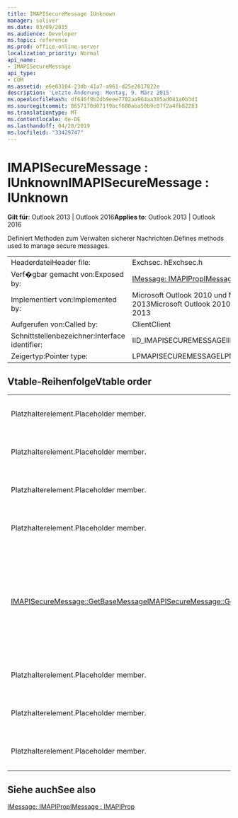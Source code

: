 ```yaml
---
title: IMAPISecureMessage IUnknown
manager: soliver
ms.date: 03/09/2015
ms.audience: Developer
ms.topic: reference
ms.prod: office-online-server
localization_priority: Normal
api_name:
- IMAPISecureMessage
api_type:
- COM
ms.assetid: e6e63104-23db-41a7-a961-d25e2017822e
description: 'Letzte Änderung: Montag, 9. März 2015'
ms.openlocfilehash: df646f9b2db9eee7782aa964aa385ad041a0b3d1
ms.sourcegitcommit: 8657170d071f9bcf680aba50b9c07f2a4fb82283
ms.translationtype: MT
ms.contentlocale: de-DE
ms.lasthandoff: 04/28/2019
ms.locfileid: "33429747"
---
```

# <a name="imapisecuremessage--iunknown"></a><span data-ttu-id="5101f-103">IMAPISecureMessage : IUnknown</span><span class="sxs-lookup"><span data-stu-id="5101f-103">IMAPISecureMessage : IUnknown</span></span>

  
  
<span data-ttu-id="5101f-104">**Gilt für**: Outlook 2013 | Outlook 2016</span><span class="sxs-lookup"><span data-stu-id="5101f-104">**Applies to**: Outlook 2013 | Outlook 2016</span></span> 
  
<span data-ttu-id="5101f-105">Definiert Methoden zum Verwalten sicherer Nachrichten.</span><span class="sxs-lookup"><span data-stu-id="5101f-105">Defines methods used to manage secure messages.</span></span>
  
|||
|:-----|:-----|
|<span data-ttu-id="5101f-106">Headerdatei</span><span class="sxs-lookup"><span data-stu-id="5101f-106">Header file:</span></span>  <br/> |<span data-ttu-id="5101f-107">Exchsec. h</span><span class="sxs-lookup"><span data-stu-id="5101f-107">Exchsec.h</span></span>  <br/> |
|<span data-ttu-id="5101f-108">Verf�gbar gemacht von:</span><span class="sxs-lookup"><span data-stu-id="5101f-108">Exposed by:</span></span>  <br/> |[<span data-ttu-id="5101f-109">IMessage: IMAPIProp</span><span class="sxs-lookup"><span data-stu-id="5101f-109">IMessage : IMAPIProp</span></span>](imessageimapiprop.md) <br/> |
|<span data-ttu-id="5101f-110">Implementiert von:</span><span class="sxs-lookup"><span data-stu-id="5101f-110">Implemented by:</span></span>  <br/> |<span data-ttu-id="5101f-111">Microsoft Outlook 2010 und Microsoft Outlook 2013</span><span class="sxs-lookup"><span data-stu-id="5101f-111">Microsoft Outlook 2010 and Microsoft Outlook 2013</span></span>  <br/> |
|<span data-ttu-id="5101f-112">Aufgerufen von:</span><span class="sxs-lookup"><span data-stu-id="5101f-112">Called by:</span></span>  <br/> |<span data-ttu-id="5101f-113">Client</span><span class="sxs-lookup"><span data-stu-id="5101f-113">Client</span></span>  <br/> |
|<span data-ttu-id="5101f-114">Schnittstellenbezeichner:</span><span class="sxs-lookup"><span data-stu-id="5101f-114">Interface identifier:</span></span>  <br/> |<span data-ttu-id="5101f-115">IID_IMAPISECUREMESSAGE</span><span class="sxs-lookup"><span data-stu-id="5101f-115">IID_IMAPISECUREMESSAGE</span></span>  <br/> |
|<span data-ttu-id="5101f-116">Zeigertyp:</span><span class="sxs-lookup"><span data-stu-id="5101f-116">Pointer type:</span></span>  <br/> |<span data-ttu-id="5101f-117">LPMAPISECUREMESSAGE</span><span class="sxs-lookup"><span data-stu-id="5101f-117">LPMAPISECUREMESSAGE</span></span>  <br/> |
   
## <a name="vtable-order"></a><span data-ttu-id="5101f-118">Vtable-Reihenfolge</span><span class="sxs-lookup"><span data-stu-id="5101f-118">Vtable order</span></span>

|||
|:-----|:-----|
|<span data-ttu-id="5101f-119">Platzhalterelement.</span><span class="sxs-lookup"><span data-stu-id="5101f-119">Placeholder member.</span></span>  <br/> |<span data-ttu-id="5101f-120">Nicht unterstützt oder dokumentiert.</span><span class="sxs-lookup"><span data-stu-id="5101f-120">Not supported or documented.</span></span>  <br/> |
|<span data-ttu-id="5101f-121">Platzhalterelement.</span><span class="sxs-lookup"><span data-stu-id="5101f-121">Placeholder member.</span></span>  <br/> |<span data-ttu-id="5101f-122">Nicht unterstützt oder dokumentiert.</span><span class="sxs-lookup"><span data-stu-id="5101f-122">Not supported or documented.</span></span>  <br/> |
|<span data-ttu-id="5101f-123">Platzhalterelement.</span><span class="sxs-lookup"><span data-stu-id="5101f-123">Placeholder member.</span></span>  <br/> |<span data-ttu-id="5101f-124">Nicht unterstützt oder dokumentiert.</span><span class="sxs-lookup"><span data-stu-id="5101f-124">Not supported or documented.</span></span>  <br/> |
|<span data-ttu-id="5101f-125">Platzhalterelement.</span><span class="sxs-lookup"><span data-stu-id="5101f-125">Placeholder member.</span></span>  <br/> |<span data-ttu-id="5101f-126">Nicht unterstützt oder dokumentiert.</span><span class="sxs-lookup"><span data-stu-id="5101f-126">Not supported or documented.</span></span>  <br/> |
|[<span data-ttu-id="5101f-127">IMAPISecureMessage::GetBaseMessage</span><span class="sxs-lookup"><span data-stu-id="5101f-127">IMAPISecureMessage::GetBaseMessage</span></span>](imapisecuremessage-getbasemessage.md) <br/> |<span data-ttu-id="5101f-128">Ruft die zugrunde liegende [IMessage: IMAPIProp](imessageimapiprop.md) ab, die dieser [IMAPISecureMessage: IUnknown](imapisecuremessageiunknown.md) kapselt.</span><span class="sxs-lookup"><span data-stu-id="5101f-128">Retrieves the underlying [IMessage : IMAPIProp](imessageimapiprop.md) that this [IMAPISecureMessage : IUnknown](imapisecuremessageiunknown.md) is encapsulating.</span></span>  <br/> |
|<span data-ttu-id="5101f-129">Platzhalterelement.</span><span class="sxs-lookup"><span data-stu-id="5101f-129">Placeholder member.</span></span>  <br/> |<span data-ttu-id="5101f-130">Nicht unterstützt oder dokumentiert.</span><span class="sxs-lookup"><span data-stu-id="5101f-130">Not supported or documented.</span></span>  <br/> |
|<span data-ttu-id="5101f-131">Platzhalterelement.</span><span class="sxs-lookup"><span data-stu-id="5101f-131">Placeholder member.</span></span>  <br/> |<span data-ttu-id="5101f-132">Nicht unterstützt oder dokumentiert.</span><span class="sxs-lookup"><span data-stu-id="5101f-132">Not supported or documented.</span></span>  <br/> |
|<span data-ttu-id="5101f-133">Platzhalterelement.</span><span class="sxs-lookup"><span data-stu-id="5101f-133">Placeholder member.</span></span>  <br/> |<span data-ttu-id="5101f-134">Nicht unterstützt oder dokumentiert.</span><span class="sxs-lookup"><span data-stu-id="5101f-134">Not supported or documented.</span></span>  <br/> |
   
## <a name="see-also"></a><span data-ttu-id="5101f-135">Siehe auch</span><span class="sxs-lookup"><span data-stu-id="5101f-135">See also</span></span>



[<span data-ttu-id="5101f-136">IMessage: IMAPIProp</span><span class="sxs-lookup"><span data-stu-id="5101f-136">IMessage : IMAPIProp</span></span>](imessageimapiprop.md)

